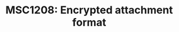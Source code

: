 ---
title: "MSC1208: Encrypted attachment format"
published: false
category: encryption
created_at: "2018-05-10"
description:
keywords: merged
client_stats:
server_stats:
  synapse:
    all:
      merged: y
sdk_stats:
services_stats:
footnotes:
notes:
links:
 - title: "PR for MSC1208"
   link: "https://github.com/matrix-org/matrix-doc/issues/1208"
 - title: Documentation
   link: "https://docs.google.com/document/d/1vZi2xGmWLQMANobe5IxaqxiFc4HhykZDNcu102xjZlQ/edit"
---